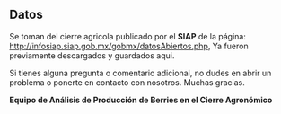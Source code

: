 ## Datos
Se toman del cierre agricola publicado por el **SIAP** de la página: http://infosiap.siap.gob.mx/gobmx/datosAbiertos.php, 
Ya fueron previamente descargados y guardados aqui.

Si tienes alguna pregunta o comentario adicional, no dudes en abrir un problema o ponerte en contacto con nosotros. Muchas gracias.

**Equipo de Análisis de Producción de Berries en el Cierre Agronómico**
